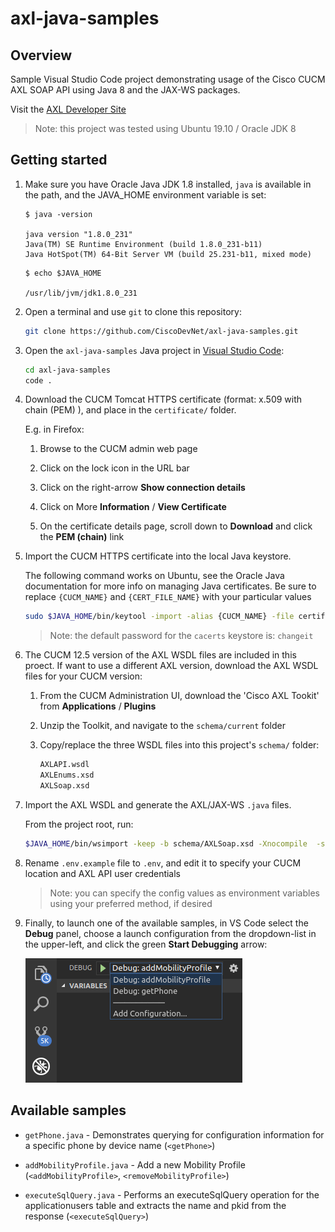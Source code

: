 # axl-java-samples

## Overview

Sample Visual Studio Code project demonstrating usage of the Cisco CUCM AXL SOAP API using Java 8 and the JAX-WS packages.

Visit the [AXL Developer Site](https://developer.cisco.com/site/axl/)

>Note: this project was tested using Ubuntu 19.10 / Oracle JDK 8

## Getting started

1. Make sure you have Oracle Java JDK 1.8 installed, `java` is available in the path, and the JAVA_HOME environment variable is set:

    ```shell
    $ java -version

    java version "1.8.0_231"
    Java(TM) SE Runtime Environment (build 1.8.0_231-b11)
    Java HotSpot(TM) 64-Bit Server VM (build 25.231-b11, mixed mode)
    ```

    ```shell
    $ echo $JAVA_HOME

    /usr/lib/jvm/jdk1.8.0_231
    ```

1. Open a terminal and use `git` to clone this repository:

    ```bash
    git clone https://github.com/CiscoDevNet/axl-java-samples.git
    ```

1. Open the `axl-java-samples` Java project in [Visual Studio Code](https://code.visualstudio.com/):

    ```bash
    cd axl-java-samples
    code .
    ```

1. Download the CUCM Tomcat HTTPS certificate (format: x.509 with chain (PEM) ), and place in the `certificate/` folder.

    E.g. in Firefox:

    1. Browse to the CUCM admin web page

    1. Click on the lock icon in the URL bar

    1. Click on the right-arrow **Show connection details**

    1. Click on More **Information** / **View Certificate**

    1. On the certificate details page, scroll down to **Download** and click the **PEM (chain)** link

1. Import the CUCM HTTPS certificate into the local Java keystore.

    The following command works on Ubuntu, see the Oracle Java documentation for more info on managing Java certificates. Be sure to replace `{CUCM_NAME}` and `{CERT_FILE_NAME}` with your particular values

    ```bash
    sudo $JAVA_HOME/bin/keytool -import -alias {CUCM_NAME} -file certificate/{CERT_FILE_NAME} -keystore  $JAVA_HOME/jre/lib/security/cacerts
    ```

    >Note: the default password for the `cacerts` keystore is: `changeit`

1. The CUCM 12.5 version of the AXL WSDL files are included in this proect.  If want to use a different AXL version, download the AXL WSDL files for your CUCM version:

    1. From the CUCM Administration UI, download the 'Cisco AXL Tookit' from **Applications** / **Plugins**

    1. Unzip the Toolkit, and navigate to the `schema/current` folder

    1. Copy/replace the three WSDL files into this project's `schema/` folder:

        ```bash
        AXLAPI.wsdl
        AXLEnums.xsd
        AXLSoap.xsd
        ```

1. Import the AXL WSDL and generate the AXL/JAX-WS `.java` files.  

    From the project root, run:

    ```bash
    $JAVA_HOME/bin/wsimport -keep -b schema/AXLSoap.xsd -Xnocompile  -s src/main/java -p com.cisco.axlsamples.api -verbose schema/AXLAPI.wsdl
    ```
  
1. Rename `.env.example` file to `.env`, and edit it to specify your CUCM location and AXL API user credentials

    >Note: you can specify the config values as environment variables using your preferred method, if desired

1. Finally, to launch one of the available samples, in VS Code select the **Debug** panel, choose a launch configuration from the dropdown-list in the upper-left, and click the green **Start Debugging** arrow:

    ![Launch](images/launch.png)

## Available samples

* `getPhone.java` - Demonstrates querying for configuration information for a specific phone by device name (`<getPhone>`)

* `addMobilityProfile.java` - Add a new Mobility Profile (`<addMobilityProfile>`, `<removeMobilityProfile>`)

* `executeSqlQuery.java` - Performs an executeSqlQuery operation for the applicationusers table and extracts the name and pkid from the response  (`<executeSqlQuery>`)
